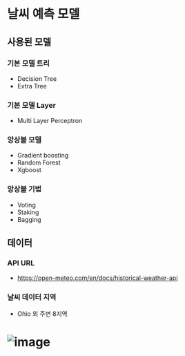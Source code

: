 # 날씨 예측 모델
## 사용된 모델
### 기본 모델 트리
  - Decision Tree
  - Extra Tree
### 기본 모델 Layer
  - Multi Layer Perceptron
### 앙상블 모델
  - Gradient boosting
  - Random Forest
  - Xgboost
### 앙상블 기법
  - Voting
  - Staking
  - Bagging

## 데이터
### API URL
- https://open-meteo.com/en/docs/historical-weather-api
### 날씨 데이터 지역
- Ohio 외 주변 8지역
# ![image](https://github.com/user-attachments/assets/93e4492a-6815-44f9-8d43-98bb2eee558d)


